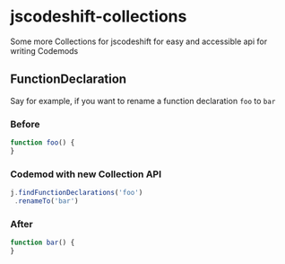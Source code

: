 # jscodeshift-collections

Some more Collections for jscodeshift for easy and accessible api for writing Codemods

## FunctionDeclaration

Say for example, if you want to rename a function declaration `foo` to `bar` 

### Before

```js
function foo() {
}
```

### Codemod with new Collection API
```js
j.findFunctionDeclarations('foo')
 .renameTo('bar')
```

### After

```js
function bar() {
}
```
